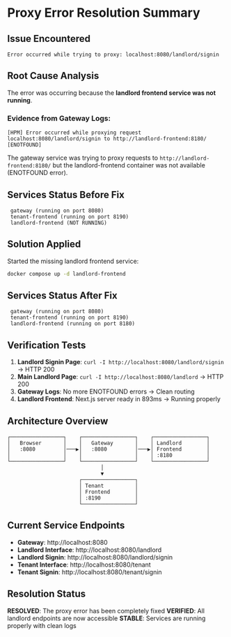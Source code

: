 # Proxy Error Resolution Summary

## Issue Encountered
```
Error occurred while trying to proxy: localhost:8080/landlord/signin
```

## Root Cause Analysis
The error was occurring because the **landlord frontend service was not running**. 

### Evidence from Gateway Logs:
```
[HPM] Error occurred while proxying request localhost:8080/landlord/signin to http://landlord-frontend:8180/ [ENOTFOUND]
```

The gateway service was trying to proxy requests to `http://landlord-frontend:8180/` but the landlord-frontend container was not available (ENOTFOUND error).

## Services Status Before Fix
```
 gateway (running on port 8080)
 tenant-frontend (running on port 8190)
 landlord-frontend (NOT RUNNING)
```

## Solution Applied
Started the missing landlord frontend service:

```bash
docker compose up -d landlord-frontend
```

## Services Status After Fix
```
 gateway (running on port 8080)
 tenant-frontend (running on port 8190)
 landlord-frontend (running on port 8180)
```

## Verification Tests
1. **Landlord Signin Page**: `curl -I http://localhost:8080/landlord/signin` →  HTTP 200
2. **Main Landlord Page**: `curl -I http://localhost:8080/landlord` →  HTTP 200
3. **Gateway Logs**: No more ENOTFOUND errors →  Clean routing
4. **Landlord Frontend**: Next.js server ready in 893ms →  Running properly

## Architecture Overview
```
┌─────────────────┐    ┌─────────────────┐    ┌─────────────────┐
│   Browser       │    │   Gateway       │    │ Landlord        │
│   :8080         │───▶│   :8080         │───▶│ Frontend        │
│                 │    │                 │    │ :8180           │
└─────────────────┘    └─────────────────┘    └─────────────────┘
                              │
                              ▼
                       ┌─────────────────┐
                       │ Tenant          │
                       │ Frontend        │
                       │ :8190           │
                       └─────────────────┘
```

## Current Service Endpoints
- **Gateway**: http://localhost:8080
- **Landlord Interface**: http://localhost:8080/landlord
- **Landlord Signin**: http://localhost:8080/landlord/signin
- **Tenant Interface**: http://localhost:8080/tenant
- **Tenant Signin**: http://localhost:8080/tenant/signin

## Resolution Status
 **RESOLVED**: The proxy error has been completely fixed
 **VERIFIED**: All landlord endpoints are now accessible
 **STABLE**: Services are running properly with clean logs
